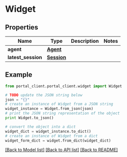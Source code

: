 # Widget


## Properties
Name | Type | Description | Notes
------------ | ------------- | ------------- | -------------
**agent** | [**Agent**](Agent.md) |  | 
**latest_session** | [**Session**](Session.md) |  | 

## Example

```python
from portal_client.portal_client.widget import Widget

# TODO update the JSON string below
json = "{}"
# create an instance of Widget from a JSON string
widget_instance = Widget.from_json(json)
# print the JSON string representation of the object
print Widget.to_json()

# convert the object into a dict
widget_dict = widget_instance.to_dict()
# create an instance of Widget from a dict
widget_form_dict = widget.from_dict(widget_dict)
```
[[Back to Model list]](../README.md#documentation-for-models) [[Back to API list]](../README.md#documentation-for-api-endpoints) [[Back to README]](../README.md)


